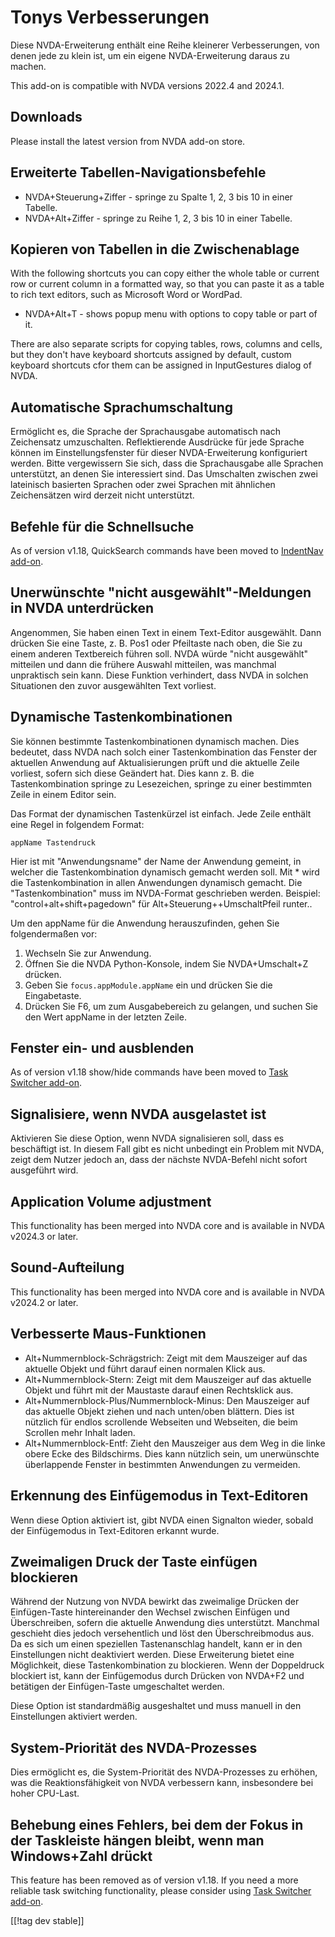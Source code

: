 # Tonys Verbesserungen #

Diese NVDA-Erweiterung enthält eine Reihe kleinerer Verbesserungen, von
denen jede zu klein ist, um ein eigene NVDA-Erweiterung daraus zu machen.

This add-on is compatible with NVDA versions 2022.4 and 2024.1.

## Downloads

Please install the latest version from NVDA add-on store.

## Erweiterte Tabellen-Navigationsbefehle
* NVDA+Steuerung+Ziffer - springe zu Spalte 1, 2, 3 bis 10 in einer Tabelle.
* NVDA+Alt+Ziffer - springe zu Reihe 1, 2, 3 bis 10 in einer Tabelle.

## Kopieren von Tabellen in die Zwischenablage

With the following shortcuts you can copy either the whole table or current
row or current column in a formatted way, so that you can paste it as a
table to rich text editors, such as Microsoft Word or WordPad.

* NVDA+Alt+T - shows popup menu with options to copy table or part of it.

There are also separate scripts for copying tables, rows, columns and cells,
but they don't have keyboard shortcuts assigned by default, custom keyboard
shortcuts cfor them can be assigned in InputGestures dialog of NVDA.

## Automatische Sprachumschaltung
Ermöglicht es, die Sprache der Sprachausgabe automatisch nach Zeichensatz
umzuschalten. Reflektierende Ausdrücke für jede Sprache können im
Einstellungsfenster für dieser NVDA-Erweiterung konfiguriert werden. Bitte
vergewissern Sie sich, dass die Sprachausgabe alle Sprachen unterstützt, an
denen Sie interessiert sind. Das Umschalten zwischen zwei lateinisch
basierten Sprachen oder zwei Sprachen mit ähnlichen Zeichensätzen wird
derzeit nicht unterstützt.

## Befehle für die Schnellsuche

As of version v1.18, QuickSearch commands have been moved to [IndentNav
add-on](https://github.com/mltony/nvda-indent-nav).

## Unerwünschte "nicht ausgewählt"-Meldungen in NVDA unterdrücken

Angenommen, Sie haben einen Text in einem Text-Editor ausgewählt. Dann
drücken Sie eine Taste, z. B. Pos1 oder Pfeiltaste nach oben, die Sie zu
einem anderen Textbereich führen soll. NVDA würde "nicht ausgewählt"
mitteilen und dann die frühere Auswahl mitteilen, was manchmal unpraktisch
sein kann. Diese Funktion verhindert, dass NVDA in solchen Situationen den
zuvor ausgewählten Text vorliest.

## Dynamische Tastenkombinationen

Sie können bestimmte Tastenkombinationen dynamisch machen. Dies bedeutet,
dass NVDA nach solch einer Tastenkombination das Fenster der aktuellen
Anwendung auf Aktualisierungen prüft und die aktuelle Zeile vorliest, sofern
sich diese Geändert hat. Dies kann z. B. die Tastenkombination springe zu
Lesezeichen, springe zu einer bestimmten Zeile  in einem Editor sein.

Das Format der dynamischen Tastenkürzel ist einfach. Jede Zeile enthält eine
Regel in folgendem Format:
```
appName Tastendruck
```
Hier ist mit  "Anwendungsname" der Name der Anwendung gemeint, in welcher
die Tastenkombination dynamisch gemacht werden soll. Mit * wird die
Tastenkombination in allen Anwendungen dynamisch gemacht. Die
"Tastenkombination" muss im NVDA-Format geschrieben werden. Beispiel:
"control+alt+shift+pagedown" für Alt+Steuerung++UmschaltPfeil runter..

Um den appName für die Anwendung herauszufinden, gehen Sie folgendermaßen
vor:

1. Wechseln Sie zur Anwendung.
2. Öffnen Sie die NVDA Python-Konsole, indem Sie NVDA+Umschalt+Z drücken.
3. Geben Sie `focus.appModule.appName` ein und drücken Sie die Eingabetaste.
4. Drücken Sie F6, um zum Ausgabebereich zu gelangen, und suchen Sie den
   Wert appName in der letzten Zeile.

## Fenster ein- und ausblenden

As of version v1.18 show/hide commands have been moved to [Task Switcher
add-on](https://github.com/mltony/nvda-task-switcher).

## Signalisiere, wenn NVDA ausgelastet ist

Aktivieren Sie diese Option, wenn NVDA signalisieren soll, dass es
beschäftigt ist. In diesem Fall gibt es nicht unbedingt ein Problem mit
NVDA, zeigt dem Nutzer jedoch an, dass der nächste NVDA-Befehl nicht sofort
ausgeführt wird.

## Application Volume adjustment

This functionality has been merged into NVDA core and is available in NVDA
v2024.3 or later.

## Sound-Aufteilung

This functionality has been merged into NVDA core and is available in NVDA
v2024.2 or later.

## Verbesserte Maus-Funktionen

* Alt+Nummernblock-Schrägstrich: Zeigt mit dem Mauszeiger auf das aktuelle
  Objekt und führt darauf einen normalen Klick aus.
* Alt+Nummernblock-Stern: Zeigt mit dem Mauszeiger auf das aktuelle Objekt
  und führt mit der Maustaste darauf einen Rechtsklick aus.
* Alt+Nummernblock-Plus/Nummernblock-Minus: Den Mauszeiger auf das aktuelle
  Objekt ziehen und nach unten/oben blättern. Dies ist nützlich für endlos
  scrollende Webseiten und Webseiten, die beim Scrollen mehr Inhalt laden.
* Alt+Nummernblock-Entf: Zieht den Mauszeiger aus dem Weg in die linke obere
  Ecke des Bildschirms. Dies kann nützlich sein, um unerwünschte
  überlappende Fenster in bestimmten Anwendungen zu vermeiden.


## Erkennung des Einfügemodus in Text-Editoren

Wenn diese Option aktiviert ist, gibt NVDA einen Signalton wieder, sobald
der Einfügemodus in Text-Editoren erkannt wurde.

## Zweimaligen Druck der Taste einfügen blockieren

Während der Nutzung von NVDA bewirkt das zweimalige Drücken der
Einfügen-Taste hintereinander den Wechsel zwischen Einfügen und
Überschreiben, sofern die aktuelle Anwendung dies unterstützt. Manchmal
geschieht dies jedoch versehentlich und löst den Überschreibmodus aus. Da es
sich um einen speziellen Tastenanschlag handelt, kann er in den
Einstellungen nicht deaktiviert werden. Diese Erweiterung bietet eine
Möglichkeit, diese Tastenkombination zu blockieren. Wenn der Doppeldruck
blockiert ist, kann der Einfügemodus durch Drücken von NVDA+F2 und betätigen
der Einfügen-Taste umgeschaltet werden.

Diese Option ist standardmäßig ausgeshaltet und muss manuell in den
Einstellungen aktiviert werden.

## System-Priorität des NVDA-Prozesses

Dies ermöglicht es, die System-Priorität des NVDA-Prozesses zu erhöhen, was
die Reaktionsfähigkeit von NVDA verbessern kann, insbesondere bei hoher
CPU-Last.

## Behebung eines Fehlers, bei dem der Fokus in der Taskleiste hängen bleibt, wenn man Windows+Zahl drückt

This feature has been removed as of version v1.18. If you need a more
reliable task switching functionality, please consider using [Task Switcher
add-on](https://github.com/mltony/nvda-task-switcher).

[[!tag dev stable]]

[1]: https://www.nvaccess.org/addonStore/legacy?file=tonysEnhancements
